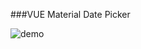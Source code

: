 ###VUE Material Date Picker

![demo](http://7d9qmt.com1.z0.glb.clouddn.com/D4A9475D-6A47-4B25-9996-70AEA44199C5.png)
